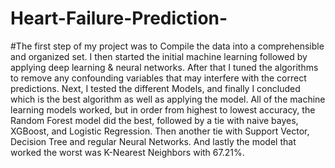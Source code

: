 # Heart-Failure-Prediction-


#The first step of my project was to Compile the data into a comprehensible and organized set. I then started the initial machine learning followed by applying deep learning & neural networks. After that I tuned the algorithms to remove any confounding variables that may interfere with the correct predictions. Next, I tested the different Models, and finally I concluded which is the best algorithm as well as applying the model. All of the machine learning models worked, but in order from highest to lowest accuracy, the Random Forest model did the best, followed by a tie with naive bayes, XGBoost, and Logistic Regression. Then another tie with Support Vector, Decision Tree and regular Neural Networks. And lastly the model that worked the worst was K-Nearest Neighbors with 67.21%. 
